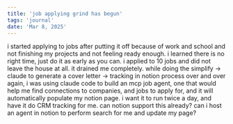 ```yaml
---
title: 'job applying grind has begun'
tags: 'journal'
date: 'Mar 8, 2025'
---
```


i started applying to jobs after putting it off because of work and school and not finishing my projects and not feeling ready enough. i learned there is no right time, just do it as early as you can. i applied to 10 jobs and did not leave the house at all. it drained me completely. while doing the simplify -> claude to generate a cover letter -> tracking in notion process over and over again, i was using claude code to build an mcp job agent, one that would help me find connections to companies, and jobs to apply for, and it will automatically populate my notion page. i want it to run twice a day, and have it do CRM tracking for me. can notion support this already? can i host an agent in notion to perform search for me and update my page?
